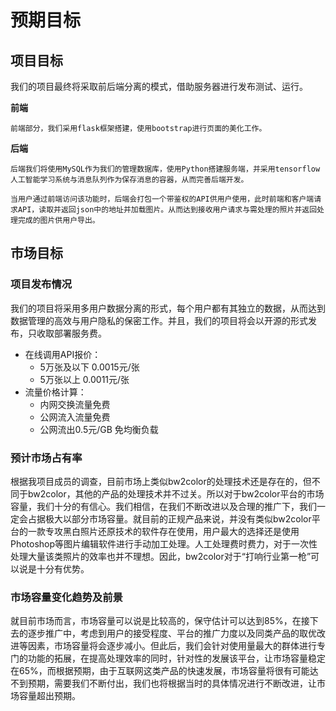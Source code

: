
# 预期目标
## 项目目标
我们的项目最终将采取前后端分离的模式，借助服务器进行发布测试、运行。

**前端**
    
    前端部分，我们采用flask框架搭建，使用bootstrap进行页面的美化工作。
  
**后端**

    后端我们将使用MySQL作为我们的管理数据库，使用Python搭建服务端，并采用tensorflow人工智能学习系统与消息队列作为保存消息的容器，从而完善后端开发。
    
    当用户通过前端访问该功能时，后端会打包一个带鉴权的API供用户使用，此时前端和客户端请求API，读取并返回json中的地址并加载图片。从而达到接收用户请求与需处理的照片并返回处理完成的图片供用户导出。
## 市场目标
### 项目发布情况
我们的项目将采用多用户数据分离的形式，每个用户都有其独立的数据，从而达到数据管理的高效与用户隐私的保密工作。并且，我们的项目将会以开源的形式发布，只收取部署服务费。
    
- 在线调用API报价：
    - 5万张及以下 0.0015元/张
    - 5万张以上 0.0011元/张
- 流量价格计算：
    - 内网交换流量免费
    - 公网流入流量免费
    - 公网流出0.5元/GB 免均衡负载

### 预计市场占有率
根据我项目成员的调查，目前市场上类似bw2color的处理技术还是存在的，但不同于bw2color，其他的产品的处理技术并不过关。所以对于bw2color平台的市场容量，我们十分的有信心。我们相信，在我们不断改进以及合理的推广下，我们一定会占据极大以部分市场容量。就目前的正规产品来说，并没有类似bw2color平台的一款专攻黑白照片还原技术的软件存在使用，用户最大的选择还是使用Photoshop等图片编辑软件进行手动加工处理。人工处理费时费力，对于一次性处理大量该类照片的效率也并不理想。因此，bw2color对于“打响行业第一枪”可以说是十分有优势。

### 市场容量变化趋势及前景
就目前市场而言，市场容量可以说是比较高的，保守估计可以达到85%，在接下去的逐步推广中，考虑到用户的接受程度、平台的推广力度以及同类产品的取优改进等因素，市场容量将会逐步减小。但此后，我们会针对使用量最大的群体进行专门的功能的拓展，在提高处理效率的同时，针对性的发展该平台，让市场容量稳定在65%，而根据预期，由于互联网这类产品的快速发展，市场容量将很有可能达不到预期，需要我们不断付出，我们也将根据当时的具体情况进行不断改进，让市场容量超出预期。
